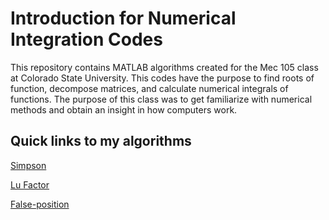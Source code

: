 # Introduction for Numerical Integration Codes 
This repository contains MATLAB algorithms created for the Mec 105 class at Colorado State University. This codes have the purpose to find roots of function, decompose matrices, and calculate numerical integrals of functions. The purpose of this class was to get familiarize with numerical methods and obtain an insight in how computers work.

## Quick links to my algorithms
[Simpson](https://github.com/quintero7/Applied-Numerical-Methods-with-MATLAB-Algorithms/tree/master/Simpson%20algorithm)

[Lu Factor](https://github.com/quintero7/Applied-Numerical-Methods-with-MATLAB-Algorithms/tree/master/Lu%20Factor%20Algorithm)

[False-position](https://github.com/quintero7/Applied-Numerical-Methods-with-MATLAB-Algorithms/tree/master/false-position%20algorithm)


